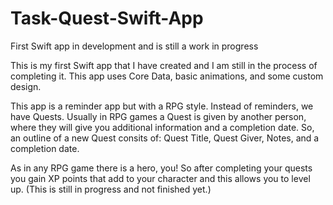 # Task-Quest-Swift-App
First Swift app in development and is still a work in progress

This is my first Swift app that I have created and I am still in the process of completing it. This app uses Core Data, basic animations, and some custom design.

This app is a reminder app but with a RPG style. Instead of reminders, we have Quests. Usually in RPG games a Quest is given by another person, where they will give you additional information and a completion date. So, an outline of a new Quest consits of: Quest Title, Quest Giver, Notes, and a completion date. 

As in any RPG game there is a hero, you! So after completing your quests you gain XP points that add to your character and this allows you to level up. (This is still in progress and not finished yet.) 

